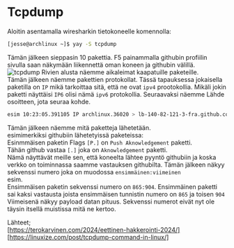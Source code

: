 # Tcpdump
Aloitin asentamalla wiresharkin tietokoneelle komennolla:
```bash
[jesse@archlinux ~]$ yay -S tcpdump
```
Tämän jälkeen sieppasin 10 pakettia. F5 painammalla githubin profiilin sivulla saan näkymään liikennettä oman koneen ja githubin välillä.
![tcpdump](https://github.com/Veliquu/Tunkeutumistestaus_2024/assets/92360351/99faa32b-91c8-47d2-b18d-35cd040c731b)
Rivien alusta näemme aikaleimat kaapatuille paketeille.  
Tämän jälkeen näemme pakettien protokollat. Tässä tapauksessa jokaisella paketilla on `IP` mikä tarkoittaa sitä, että ne ovat `ipv4` prootokollia. Mikäli jokin paketti näyttäisi `IP6` olisi nämä `ipv6` protokollia.
Seuraavaksi näemme Lähde osoitteen, jota seuraa kohde.
```bash
esim 10:23:05.391105 IP archlinux.36020 > lb-140-82-121-3-fra.github.com.https: Flags [P.], seq 865:904, ack 1, win 3573, options [nop,nop,TS val 2787728731 ecr 3099635735], length 39
```
Tämän jälkeen näemme mitä paketteja lähetetään.  
esimimerkiksi githubiin lähetetyissä paketeissa:  
Esinmmäisen paketin Flags `[P.]` on `Push Aknowledgement` paketti.  
Tähän github vastaa `[.]` joka on `Aknowledgement` paketti.  
Nämä näyttävät meille sen, että koneelta lähtee pyyntö githubiin ja koska verkko on toiminnassa saamme vastauksen githubilta.
Tämän jälkeen näkyy sekvenssi numero joka on muodossa `ensimmäinen:viimeinen`  
esim.  
Ensimmäisen paketin sekvenssi numero on `865:904`. Ensimmäinen paketti sai kaksi vastausta joista ensimmäisen tunnistin numero on `865` ja toisen `904`  
Viimeisenä näkyy payload datan pituus.
Sekvenssi numerot eivät nyt ole täysin itsellä muistissa mitä ne kertoo.

Lähteet;  
[https://terokarvinen.com/2024/eettinen-hakkerointi-2024/]  
[https://linuxize.com/post/tcpdump-command-in-linux/] 
